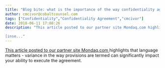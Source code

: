 ```yaml
---
title: "Blog bite: what is the importance of the way confidentiality agreements are phrased?"
author: cmcivor@cobaltcounsel.com
tags: ["Confidentiality","Confidentiality Agreement","cmcivor"]
date: 2018-06-11 17:08:26
description: "This article posted to our partner site Mondaq.com highlights that language matters - variance in the way provisions are termed can significantly impact your ability to execute the agreement.

[inse..."
---
```


[This article posted to our partner site Mondaq.com ](http://www.mondaq.com/unitedstates/x/188206/Financial+Services/Confidentiality+Agreements+Matter+Three+Recent+Cases+Impacting+Private+Equity+Transactions)highlights that language matters - variance in the way provisions are termed can significantly impact your ability to execute the agreement.